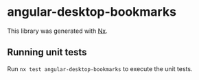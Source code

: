# angular-desktop-bookmarks

This library was generated with [Nx](https://nx.dev).

## Running unit tests

Run `nx test angular-desktop-bookmarks` to execute the unit tests.
